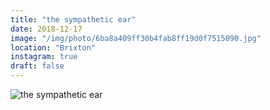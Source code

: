 ```yaml
---
title: "the sympathetic ear"
date: 2018-12-17
image: "/img/photo/6ba8a409ff30b4fab8ff19d0f7515090.jpg"
location: "Brixton"
instagram: true
draft: false
---
```


![the sympathetic ear](/img/photo/6ba8a409ff30b4fab8ff19d0f7515090.jpg)
